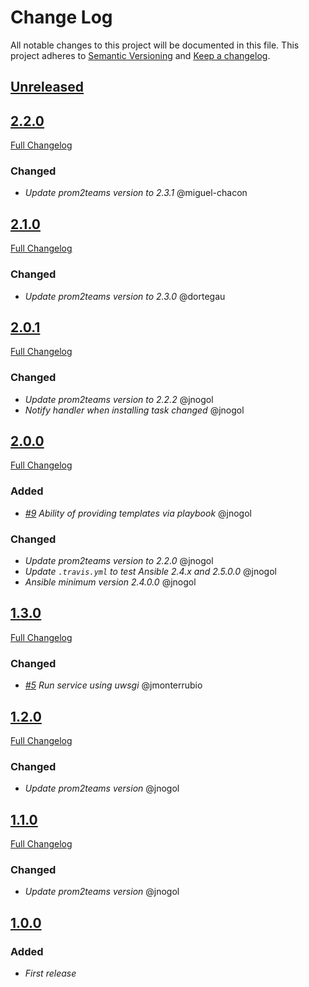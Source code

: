 # Change Log
All notable changes to this project will be documented in this file.
This project adheres to [Semantic Versioning](http://semver.org/) and [Keep a changelog](https://github.com/olivierlacan/keep-a-changelog).

## [Unreleased](https://github.com/idealista/prom2teams-role/tree/develop)

## [2.2.0](https://github.com/idealista/prom2teams-role/tree/2.1.0)
[Full Changelog](https://github.com/idealista/prom2teams-role/compare/2.1.0...2.2.0)
### Changed
- *Update prom2teams version to 2.3.1* @miguel-chacon

## [2.1.0](https://github.com/idealista/prom2teams-role/tree/2.1.0)
[Full Changelog](https://github.com/idealista/prom2teams-role/compare/2.0.1...2.1.0)
### Changed
- *Update prom2teams version to 2.3.0* @dortegau

## [2.0.1](https://github.com/idealista/prom2teams-role/tree/2.0.1)
[Full Changelog](https://github.com/idealista/prom2teams-role/compare/2.0.0...2.0.1)
### Changed
- *Update prom2teams version to 2.2.2* @jnogol
- *Notify handler when installing task changed* @jnogol

## [2.0.0](https://github.com/idealista/prom2teams-role/tree/2.0.0)
[Full Changelog](https://github.com/idealista/prom2teams-role/compare/1.3.0...2.0.0)
### Added
- *[#9](https://github.com/idealista/prom2teams-role/issues/9) Ability of providing templates via playbook* @jnogol
### Changed
- *Update prom2teams version to 2.2.0* @jnogol
- *Update `.travis.yml` to test Ansible 2.4.x and 2.5.0.0* @jnogol
- *Ansible minimum version 2.4.0.0* @jnogol

## [1.3.0](https://github.com/idealista/prom2teams-role/tree/1.3.0)
[Full Changelog](https://github.com/idealista/prom2teams-role/compare/1.2.0...1.3.0)
### Changed
- *[#5](https://github.com/idealista/prom2teams-role/issues/5) Run service using uwsgi* @jmonterrubio

## [1.2.0](https://github.com/idealista/prom2teams-role/tree/1.2.0)
[Full Changelog](https://github.com/idealista/prom2teams-role/compare/1.1.0...1.2.0)
### Changed
- *Update prom2teams version* @jnogol

## [1.1.0](https://github.com/idealista/prom2teams-role/tree/1.1.0)
[Full Changelog](https://github.com/idealista/prom2teams-role/compare/1.0.0...1.1.0)
### Changed
- *Update prom2teams version* @jnogol

## [1.0.0](https://github.com/idealista/prom2teams-role/tree/1.0.0)
### Added
- *First release*
